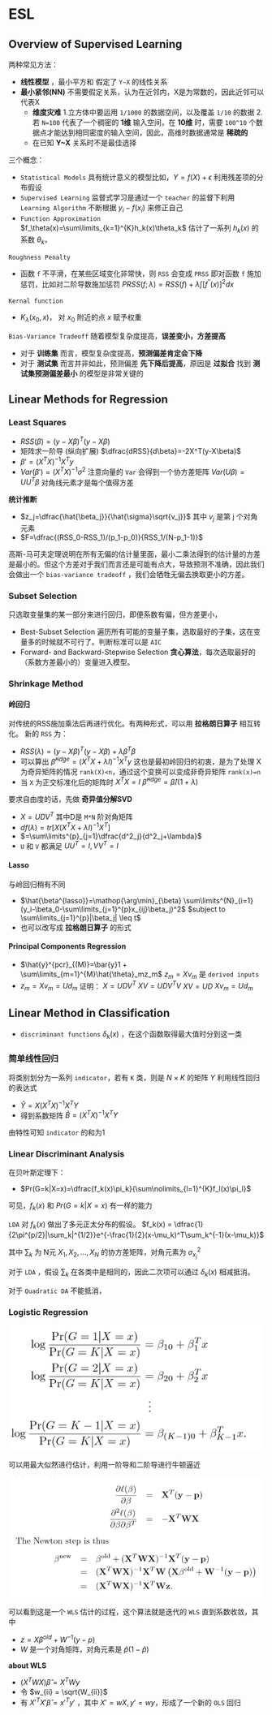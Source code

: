 # ESL

## Overview of Supervised Learning
两种常见方法：
+ **线性模型** ，最小平方和
  假定了 `Y~X` 的线性关系
+ **最小紧邻(NN)**
  不需要假定关系，认为在近邻内，X是为常数的，因此近邻可以代表X
  + **维度灾难**
    1.立方体中要运用 `1/1000` 的数据空间，以及覆盖 `1/10` 的数据
    2.若 `N=100` 代表了一个稠密的 **1维** 输入空间，在 **10维** 时，需要 `100^10` 个数据点才能达到相同密度的输入空间，因此，高维时数据通常是 **稀疏的**
  + 在已知 **Y~X** 关系时不是最佳选择

三个概念：
+ `Statistical Models` 具有统计意义的模型比如，$Y=f(X)+\epsilon$ 利用残差项的分布假设
+ `Supervised Learning` 监督式学习是通过一个 `teacher` 的监督下利用 `Learning Algorithm` 不断根据 $y_i-f(x_i)$ 来修正自己
+ `Function Approximation` $f_\theta(x)=\sum\limits_{k=1}^{K}h_k(x)\theta_k$
  估计了一系列 $h_k(x)$ 的系数 $\theta_k$，

`Roughness Penalty`
+ 函数 `f` 不平滑，在某些区域变化非常快，则 `RSS` 会变成 `PRSS` 即对函数 `f` 施加惩罚，比如对二阶导数施加惩罚
  $PRSS(f;\lambda) = RSS(f)+\lambda \int[f^{''}(x)]^2dx$

`Kernal function`
+ $K_\lambda(x_0,x)$， 对 $x_0$ 附近的点 $x$ 赋予权重

`Bias-Variance Tradeoff`
随着模型复杂度提高，**误差变小，方差提高**
+ 对于 **训练集** 而言，模型复杂度提高，**预测偏差肯定会下降**
+ 对于 **测试集** 而言并非如此，预测偏差 **先下降后提高**，原因是 **过拟合**
找到 **测试集预测偏差最小** 的模型是非常关键的

## Linear Methods for Regression
### Least Squares
+ $RSS(\beta)=(y-X\beta)^T(y-X\beta)$
+ 矩阵求一阶导 (纵向扩展)
$\dfrac{dRSS}{d\beta}=-2X^T(y-X\beta)$
+ $\beta'=(X^TX)^{-1}X^Ty$
+ $Var(\beta')=(X^TX)^{-1}\sigma^2$
注意向量的 `Var` 会得到一个协方差矩阵 $Var(U\beta)=UU^T\beta$ 对角线元素才是每个值得方差

**统计推断**
+ $z_j=\dfrac{\hat{\beta_j}}{\hat{\sigma}\sqrt{v_j}}$ 其中 $v_j$ 是第 j 个对角元素
+ $F=\dfrac{(RSS_0-RSS_1)/(p_1-p_0)}{RSS_1/(N-p_1-1)}$

高斯-马可夫定理说明在所有无偏的估计量里面，最小二乘法得到的估计量的方差是最小的。但这个方差对于我们而言还是可能有点大，导致预测不准确，因此我们会做出一个 `bias-variance tradeoff` ，我们会牺牲无偏去换取更小的方差。

### Subset Selection
只选取变量集的某一部分来进行回归，即便系数有偏，但方差更小，

+ Best-Subset Selection
遍历所有可能的变量子集，选取最好的子集，这在变量多的时候就不可行了。判断标准可以是 `AIC`
+ Forward- and Backward-Stepwise Selection
**贪心算法**，每次选取最好的（系数方差最小的）变量进入模型。

### Shrinkage Method

#### 岭回归
对传统的RSS施加乘法后再进行优化。有两种形式，可以用 **拉格朗日算子** 相互转化。
新的 `RSS` 为：
+ $RSS(\lambda)=(y-X\beta)^T(y-X\beta)+\lambda\beta^T\beta$
+ 可以算出 $\hat{\beta}^{ridge}=(X^TX+\lambda I)^{-1}X^Ty$ 这也是最初岭回归的初衷，是为了处理 X 为奇异矩阵的情况 `rank(X)<n`，通过这个变换可以变成非奇异矩阵 `rank(x)=n`
+ 当 `X` 为正交标准化后的矩阵时 $X^TX=I$
$\hat{\beta}^{ridge}=\hat{\beta}/(1+\lambda)$

要求自由度的话，先做 **奇异值分解SVD**
+ $X = UDV^T$ 其中D是 `M*N` 阶对角矩阵
+ $df(\lambda)=tr[X(X^TX+\lambda I)^{-1}X^T]$
+ $=\sum\limits^{p}_{j=1}\dfrac{d^2_j}{d^2_j+\lambda}$
+ `U` 和 `V` 都满足 $UU^T=I,VV^T=I$

#### Lasso
与岭回归稍有不同
+ $\hat{\beta^{lasso}}=\mathop{\arg\min}_{\beta} \sum\limits^{N}_{i=1}(y_i-\beta_0-\sum\limits_{j=1}^{p}x_{ij}\beta_j)^2$
$subject to \sum\limits_{j=1}^{p}|\beta_j| \leq t$
+ 也可以改写成 **拉格朗日算子** 的形式

#### Principal Components Regression
+ $\hat{y}^{pcr}_{(M)}=\bar{y}1 + \sum\limits_{m=1}^{M}\hat{\theta}_mz_m$
$z_m=Xv_m$ 是 `derived inputs`
+ $z_m=Xv_m=Ud_m$
证明：
$X=UDV^T$
$XV=UDV^TV$
$XV=UD$
$Xv_m=Ud_m$

## Linear Method in Classification
+ `discriminant functions` $\delta_k(x)$ ，在这个函数取得最大值时分到这一类

### 简单线性回归
将类别划分为一系列 `indicator`，若有 `K` 类，则是 $N \times K$ 的矩阵 $Y$ 利用线性回归的表达式
+ $\hat Y = X(X^TX)^{-1}X^TY$
+ 得到系数矩阵 $\hat B=(X^TX)^{-1}X^TY$

由特性可知 `indicator` 的和为1

### Linear Discriminant Analysis
在贝叶斯定理下：
+ $Pr(G=k|X=x)=\dfrac{f_k(x)\pi_k}{\sum\nolimits_{l=1}^{K}f_l(x)\pi_l}$

可见，$f_k(x)$ 和 $Pr(G=k|X=x)$ 有一样的能力

`LDA` 对 $f_k(x)$ 做出了多元正太分布的假设。
$f_k(x) = \dfrac{1}{2\pi^{p/2}|\sum_k|^{1/2}}e^{-\frac{1}{2}(x-\mu_k)^T\sum_k^{-1}(x-\mu_k)}$

其中 $\sum_k$ 为 N元 $X_1, X_2, ..., X_N$ 的协方差矩阵，对角元素为 $\sigma_{x_j}^2$

对于 `LDA` ，假设 $\sum_k$ 在各类中是相同的，因此二次项可以通过 $\delta_k(x)$ 相减抵消。

对于 `Quadratic DA` 不能抵消，

### Logistic Regression

![Logistic Regression ](logisticRegression.png)

可以用最大似然进行估计，利用一阶导和二阶导进行牛顿逼近

![Newton-Raphson](newton-raphson.png)

可以看到这是一个 `WLS` 估计的过程，这个算法就是迭代的 `WLS` 直到系数收敛，其中
+ $z = X\beta^{old}+W^{-1}(y-p)$
+ $W$ 是一个对角矩阵，对角元素是 $\hat p(1-\hat p)$

**about WLS**
+ $(X^TWX)\hat \beta=X^TWy$
+ 令 $w_{ii} = \sqrt{W_{ii}}$
+ 有 $X'^TX'\hat\beta=x'^Ty'$ ，其中 $X'=wX, y'=wy$，形成了一个新的 `OLS` 回归
